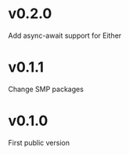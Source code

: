 # v0.2.0
Add async-await support for Either

# v0.1.1
Change SMP packages

# v0.1.0
First public version
